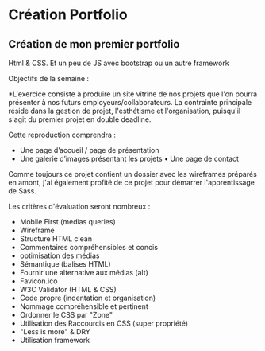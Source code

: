 Création Portfolio
======================

Création de mon premier portfolio 
--------------------------------------------------------

Html & CSS. Et un peu de JS avec bootstrap ou un autre framework

Objectifs de la semaine :

*L'exercice consiste à produire un site vitrine de nos projets que l'on pourra présenter à nos futurs employeurs/collaborateurs.
La contrainte principale réside dans la gestion de projet, l'esthétisme et l'organisation, puisqu'il s'agit du premier projet en double deadline.

Cette reproduction comprendra :
* Une page d’accueil / page de présentation
* Une galerie d’images présentant les projets
• Une page de contact



Comme toujours ce projet contient un dossier avec les wireframes préparés en amont, j'ai également profité de ce projet pour démarrer l'apprentissage de Sass. 

Les critères d'évaluation seront nombreux :
- Mobile First (medias queries)
- Wireframe
- Structure HTML clean
- Commentaires compréhensibles et concis
- optimisation des médias
- Sémantique (balises HTML)
- Fournir une alternative aux médias (alt)
- Favicon.ico
- W3C Validator (HTML & CSS)
- Code propre (indentation et organisation)
- Nommage compréhensible et pertinent
- Ordonner le CSS par "Zone"
- Utilisation des Raccourcis en CSS (super propriété)
- "Less is more" & DRY
- Utilisation framework
